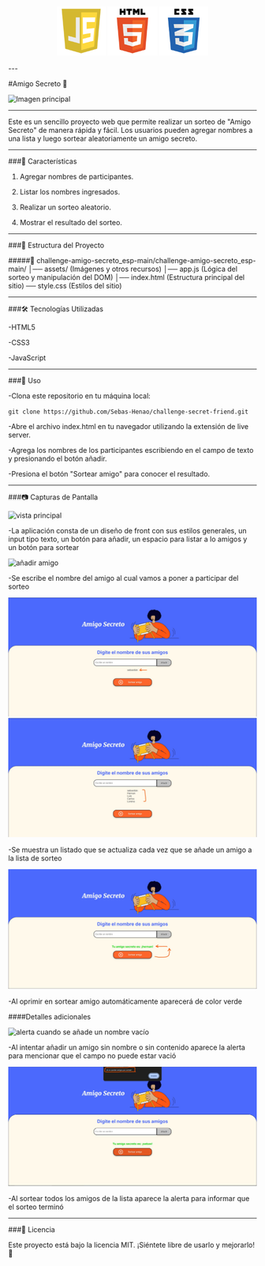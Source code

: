 <html>
<p align="center">
  <img src="assets/Readme/js-logo.png" width="100">
  <img src="assets/Readme/html5-logo.png" width="100">
  <img src="assets/Readme/css3-logo.png" width="100">
</p>
</html>
---

#Amigo Secreto 🎁

![Imagen principal](assets/Readme/página%20principal.jpg)

---

Este es un sencillo proyecto web que permite realizar un sorteo de "Amigo Secreto" de manera rápida y fácil. Los usuarios pueden agregar nombres a una lista y luego sortear aleatoriamente un amigo secreto.

---

###🚀 Características


1. Agregar nombres de participantes.

2. Listar los nombres ingresados.

3. Realizar un sorteo aleatorio.

4. Mostrar el resultado del sorteo.

---

###📂 Estructura del Proyecto

#####📁 challenge-amigo-secreto_esp-main/challenge-amigo-secreto_esp-main/ 
│── assets/ (Imágenes y otros recursos) 
│── app.js (Lógica del sorteo y manipulación del DOM) 
│── index.html (Estructura principal del sitio) 
── style.css (Estilos del sitio)

---

###🛠 Tecnologías Utilizadas

-HTML5

-CSS3

-JavaScript

---

###📝 Uso

-Clona este repositorio en tu máquina local:

`git clone https://github.com/Sebas-Henao/challenge-secret-friend.git`

-Abre el archivo index.html en tu navegador utilizando la extensión de live server.

-Agrega los nombres de los participantes escribiendo en el campo de texto y presionando el botón añadir.

-Presiona el botón "Sortear amigo" para conocer el resultado.

---

###📷 Capturas de Pantalla

![vista principal](assets/Readme/página%20principal.jpg)

-La aplicación consta de un diseño de front con sus estilos generales, un input tipo texto, un botón para añadir, un espacio para listar a lo amigos y un botón para sortear

![añadir amigo](assets/Readme/añadir.jpg)

-Se escribe el nombre del amigo al cual vamos a poner a participar del sorteo

![ejemplo de lista de registro](assets/Readme/lista.jpg)
![listado de amigos seleccionado](assets/Readme/Lista%20de%20amigos.jpg)

-Se muestra un listado que se actualiza cada vez que se añade un amigo a la lista de sorteo

![sorteo](assets/Readme/sorteo.jpg)

-Al oprimir en sortear amigo automáticamente aparecerá de color verde

####Detalles adicionales

![alerta cuando se añade un nombre vacío](assets/Readme/error%20por%20añadir%20nombre%20vacio.jpg)

-Al intentar añadir un amigo sin nombre o sin contenido aparece la alerta para mencionar que el campo no puede estar vació 

![alerta cuando se sortean todos los amigos del listado](assets/Readme/alerta%20total%20sorteados.jpg)

-Al sortear todos los amigos de la lista aparece la alerta para informar que el sorteo terminó 

---

###📜 Licencia

Este proyecto está bajo la licencia MIT. ¡Siéntete libre de usarlo y mejorarlo! 🎉 